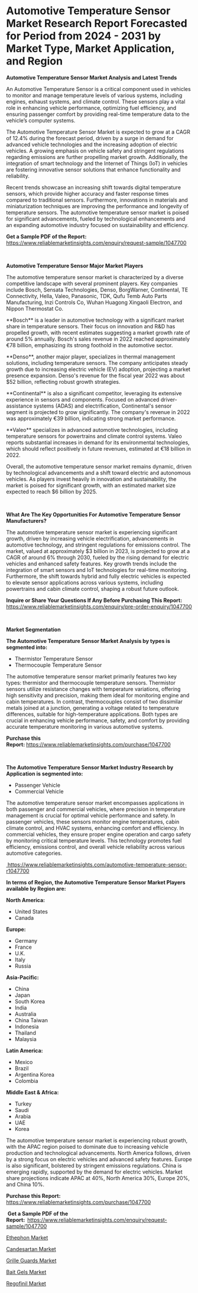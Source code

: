 <p><h1>Automotive Temperature Sensor Market Research Report Forecasted for Period from 2024 -  2031 by Market Type, Market Application, and Region</h1></p><p><strong>Automotive Temperature Sensor Market Analysis and Latest Trends</strong></p>
<p><p>An Automotive Temperature Sensor is a critical component used in vehicles to monitor and manage temperature levels of various systems, including engines, exhaust systems, and climate control. These sensors play a vital role in enhancing vehicle performance, optimizing fuel efficiency, and ensuring passenger comfort by providing real-time temperature data to the vehicle’s computer systems.</p><p>The Automotive Temperature Sensor Market is expected to grow at a CAGR of 12.4% during the forecast period, driven by a surge in demand for advanced vehicle technologies and the increasing adoption of electric vehicles. A growing emphasis on vehicle safety and stringent regulations regarding emissions are further propelling market growth. Additionally, the integration of smart technology and the Internet of Things (IoT) in vehicles are fostering innovative sensor solutions that enhance functionality and reliability.</p><p>Recent trends showcase an increasing shift towards digital temperature sensors, which provide higher accuracy and faster response times compared to traditional sensors. Furthermore, innovations in materials and miniaturization techniques are improving the performance and longevity of temperature sensors. The automotive temperature sensor market is poised for significant advancements, fueled by technological enhancements and an expanding automotive industry focused on sustainability and efficiency.</p></p>
<p><strong>Get a Sample PDF of the Report:&nbsp;</strong> <a href="https://www.reliablemarketinsights.com/enquiry/request-sample/1047700?utm_campaign=1776&utm_medium=2&utm_source=Github&utm_content=ia&utm_term=02112024&utm_id=automotive-temperature-sensor">https://www.reliablemarketinsights.com/enquiry/request-sample/1047700</a></p>
<p>&nbsp;</p>
<p><strong>Automotive Temperature Sensor Major Market Players</strong></p>
<p><p>The automotive temperature sensor market is characterized by a diverse competitive landscape with several prominent players. Key companies include Bosch, Sensata Technologies, Denso, BorgWarner, Continental, TE Connectivity, Hella, Valeo, Panasonic, TDK, Qufu Temb Auto Parts Manufacturing, Inzi Controls Co, Wuhan Huagong Xingaoli Electron, and Nippon Thermostat Co.</p><p>**Bosch** is a leader in automotive technology with a significant market share in temperature sensors. Their focus on innovation and R&D has propelled growth, with recent estimates suggesting a market growth rate of around 5% annually. Bosch's sales revenue in 2022 reached approximately €78 billion, emphasizing its strong foothold in the automotive sector.</p><p>**Denso**, another major player, specializes in thermal management solutions, including temperature sensors. The company anticipates steady growth due to increasing electric vehicle (EV) adoption, projecting a market presence expansion. Denso's revenue for the fiscal year 2022 was about $52 billion, reflecting robust growth strategies.</p><p>**Continental** is also a significant competitor, leveraging its extensive experience in sensors and components. Focused on advanced driver-assistance systems (ADAS) and electrification, Continental's sensor segment is projected to grow significantly. The company's revenue in 2022 was approximately €39 billion, indicating strong market performance.</p><p>**Valeo** specializes in advanced automotive technologies, including temperature sensors for powertrains and climate control systems. Valeo reports substantial increases in demand for its environmental technologies, which should reflect positively in future revenues, estimated at €18 billion in 2022.</p><p>Overall, the automotive temperature sensor market remains dynamic, driven by technological advancements and a shift toward electric and autonomous vehicles. As players invest heavily in innovation and sustainability, the market is poised for significant growth, with an estimated market size expected to reach $6 billion by 2025.</p></p>
<p>&nbsp;</p>
<p><strong>What Are The Key Opportunities For Automotive Temperature Sensor Manufacturers?</strong></p>
<p><p>The automotive temperature sensor market is experiencing significant growth, driven by increasing vehicle electrification, advancements in automotive technology, and stringent regulations for emissions control. The market, valued at approximately $3 billion in 2023, is projected to grow at a CAGR of around 6% through 2030, fueled by the rising demand for electric vehicles and enhanced safety features. Key growth trends include the integration of smart sensors and IoT technologies for real-time monitoring. Furthermore, the shift towards hybrid and fully electric vehicles is expected to elevate sensor applications across various systems, including powertrains and cabin climate control, shaping a robust future outlook.</p></p>
<p><strong>Inquire or Share Your Questions If Any Before Purchasing This Report:</strong> <a href="https://www.reliablemarketinsights.com/enquiry/pre-order-enquiry/1047700?utm_campaign=1776&utm_medium=2&utm_source=Github&utm_content=ia&utm_term=02112024&utm_id=automotive-temperature-sensor">https://www.reliablemarketinsights.com/enquiry/pre-order-enquiry/1047700</a></p>
<p>&nbsp;</p>
<p><strong>Market Segmentation</strong></p>
<p><strong>The Automotive Temperature Sensor Market Analysis by types is segmented into:</strong></p>
<p><ul><li>Thermistor Temperature Sensor</li><li>Thermocouple Temperature Sensor</li></ul></p>
<p><p>The automotive temperature sensor market primarily features two key types: thermistor and thermocouple temperature sensors. Thermistor sensors utilize resistance changes with temperature variations, offering high sensitivity and precision, making them ideal for monitoring engine and cabin temperatures. In contrast, thermocouples consist of two dissimilar metals joined at a junction, generating a voltage related to temperature differences, suitable for high-temperature applications. Both types are crucial in enhancing vehicle performance, safety, and comfort by providing accurate temperature monitoring in various automotive systems.</p></p>
<p><strong>Purchase this Report:&nbsp;</strong><a href="https://www.reliablemarketinsights.com/purchase/1047700?utm_campaign=1776&utm_medium=2&utm_source=Github&utm_content=ia&utm_term=02112024&utm_id=automotive-temperature-sensor">https://www.reliablemarketinsights.com/purchase/1047700</a></p>
<p>&nbsp;</p>
<p><strong>The Automotive Temperature Sensor Market Industry Research by Application is segmented into:</strong></p>
<p><ul><li>Passenger Vehicle</li><li>Commercial Vehicle</li></ul></p>
<p><p>The automotive temperature sensor market encompasses applications in both passenger and commercial vehicles, where precision in temperature management is crucial for optimal vehicle performance and safety. In passenger vehicles, these sensors monitor engine temperatures, cabin climate control, and HVAC systems, enhancing comfort and efficiency. In commercial vehicles, they ensure proper engine operation and cargo safety by monitoring critical temperature levels. This technology promotes fuel efficiency, emissions control, and overall vehicle reliability across various automotive categories.</p></p>
<p><a href="https://www.reliablemarketinsights.com/automotive-temperature-sensor-r1047700?utm_campaign=1776&utm_medium=2&utm_source=Github&utm_content=ia&utm_term=02112024&utm_id=automotive-temperature-sensor">&nbsp;https://www.reliablemarketinsights.com/automotive-temperature-sensor-r1047700</a></p>
<p><strong>In terms of Region, the Automotive Temperature Sensor Market Players available by Region are:</strong></p>
<p>
    <p> <strong> North America: </strong>
        <ul>
            <li>United States</li>
            <li>Canada</li>
        </ul>
        </p> 
    <p> <strong> Europe: </strong>
        <ul>
            <li>Germany</li>
            <li>France</li>
            <li>U.K.</li>
            <li>Italy</li>
            <li>Russia</li>
        </ul>
        </p> 
    <p> <strong> Asia-Pacific: </strong>
        <ul>
            <li>China</li>
            <li>Japan</li>
            <li>South Korea</li>
            <li>India</li>
            <li>Australia</li>
            <li>China Taiwan</li>
            <li>Indonesia</li>
            <li>Thailand</li>
            <li>Malaysia</li>
        </ul>
        </p> 
    <p> <strong> Latin America: </strong>
        <ul>
            <li>Mexico</li>
            <li>Brazil</li>
            <li>Argentina Korea</li>
            <li>Colombia</li>
        </ul>
        </p> 
    <p> <strong> Middle East & Africa: </strong>
        <ul>
            <li>Turkey</li>
            <li>Saudi</li>
            <li>Arabia</li>
            <li>UAE</li>
            <li>Korea</li>
        </ul>
    </p>
    </p>
<p><p>The automotive temperature sensor market is experiencing robust growth, with the APAC region poised to dominate due to increasing vehicle production and technological advancements. North America follows, driven by a strong focus on electric vehicles and advanced safety features. Europe is also significant, bolstered by stringent emissions regulations. China is emerging rapidly, supported by the demand for electric vehicles. Market share projections indicate APAC at 40%, North America 30%, Europe 20%, and China 10%.</p></p>
<p><strong>Purchase this Report: </strong><a href="https://www.reliablemarketinsights.com/purchase/1047700?utm_campaign=1776&utm_medium=2&utm_source=Github&utm_content=ia&utm_term=02112024&utm_id=automotive-temperature-sensor">https://www.reliablemarketinsights.com/purchase/1047700</a></p>
<p>&nbsp;<strong>Get a Sample PDF of the Report:&nbsp;&nbsp;</strong><a href="https://www.reliablemarketinsights.com/enquiry/request-sample/1047700?utm_campaign=1776&utm_medium=2&utm_source=Github&utm_content=ia&utm_term=02112024&utm_id=automotive-temperature-sensor">https://www.reliablemarketinsights.com/enquiry/request-sample/1047700</a></p>
<p><strong></strong></p>
<p><p><a href="https://www.linkedin.com/pulse/navigating-global-ethephon-market-landscape-trends-forecasts-0ygnc?utm_campaign=1776&utm_medium=2&utm_source=Github&utm_content=ia&utm_term=02112024&utm_id=automotive-temperature-sensor">Ethephon Market</a></p><p><a href="https://www.linkedin.com/pulse/candesartan-market-penetration-strategies-untapped-markets-6qs4c?utm_campaign=1776&utm_medium=2&utm_source=Github&utm_content=ia&utm_term=02112024&utm_id=automotive-temperature-sensor">Candesartan Market</a></p><p><a href="https://github.com/malandranz3ggo/Market-Research-Report-List-1/blob/main/grille-guards-market.md?utm_campaign=1776&utm_medium=2&utm_source=Github&utm_content=ia&utm_term=02112024&utm_id=automotive-temperature-sensor">Grille Guards Market</a></p><p><a href="https://www.linkedin.com/pulse/insights-bait-gels-market-size-which-expanding-143-cagr-oqe0c?utm_campaign=1776&utm_medium=2&utm_source=Github&utm_content=ia&utm_term=02112024&utm_id=automotive-temperature-sensor">Bait Gels Market</a></p><p><a href="https://www.linkedin.com/pulse/regofinil-industry-sector-market-dynamics-future-scenarios-zknkf?utm_campaign=1776&utm_medium=2&utm_source=Github&utm_content=ia&utm_term=02112024&utm_id=automotive-temperature-sensor">Regofinil Market</a></p></p>